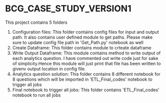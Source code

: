 # BCG_CASE_STUDY_VERSION1

This project contains 5 folders

1. Configuration files: This folder contains config files for input and output path. It also contains user defined module to get paths. Please make sure to update config file path in 'Get_Path.py' notebook as well
2. Create Dataframe: This folder contains module to crteate dataframe
3. Write Output Dataframe: This module contains method to write output of each analytics question. I have commented out write code just for sake of simplicity.Hence this module will just print that file has been written to givenv output location in config file.
4. Analytics question solution: This folder contains 8 different notebook for 8 questions which will be imported in 'ETL_Final_codes' notebook to trigger all jobs
5. Final notebook to trigger all jobs: This folder contains 'ETL_Final_codes' notebook to run all jobs
